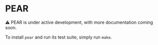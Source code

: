 # PEAR

⚠️ PEAR is under active development, with more documentation coming soon.

To install `pear` and run its test suite, simply run `make`.

